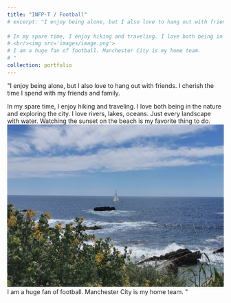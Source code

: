 ```yaml
---
title: "INFP-T / Football"
# excerpt: "I enjoy being alone, but I also love to hang out with friends. I cherish the time I spend with my friends and family.

# In my spare time, I enjoy hiking and traveling. I love both being in the nature and exploring the city. I love rivers, lakes, oceans. Just every landscape with water. Watching the sunset on the beach is my favorite thing to do.
# <br/><img src='images/image.png'>
# I am a huge fan of football. Manchester City is my home team.
# "
collection: portfolio
---
```


"I enjoy being alone, but I also love to hang out with friends. I cherish the time I spend with my friends and family.

In my spare time, I enjoy hiking and traveling. I love both being in the nature and exploring the city. I love rivers, lakes, oceans. Just every landscape with water. Watching the sunset on the beach is my favorite thing to do.
<br/><img src='..\images\image.png'>
I am a huge fan of football. Manchester City is my home team.
"
